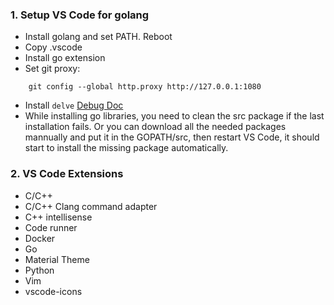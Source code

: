 ### 1. Setup VS Code for golang

* Install golang and set PATH. Reboot
* Copy .vscode 
* Install go extension
* Set git proxy:
```
    git config --global http.proxy http://127.0.0.1:1080
```
* Install `delve` [Debug Doc](https://github.com/Microsoft/vscode-go/wiki/Debugging-Go-code-using-VS-Code)
* While installing go libraries, you need to clean the src package if the last installation fails. 
Or you can download all the needed packages mannually and put it  in the GOPATH/src, then restart VS Code, it
should start to install the missing package automatically. 

### 2. VS Code Extensions
* C/C++
* C/C++ Clang command adapter
* C++ intellisense
* Code runner
* Docker
* Go
* Material Theme
* Python
* Vim
* vscode-icons

